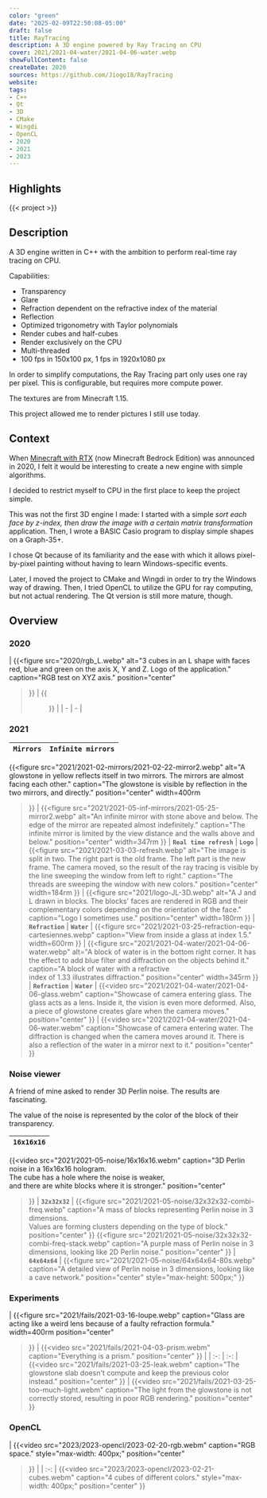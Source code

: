 ```yaml
---
color: "green"
date: "2025-02-09T22:50:08-05:00"
draft: false
title: RayTracing
description: A 3D engine powered by Ray Tracing on CPU
cover: 2021/2021-04-water/2021-04-06-water.webp
showFullContent: false
createDate: 2020
sources: https://github.com/Jiogo18/RayTracing
website:
tags:
- C++
- Qt
- 3D
- CMake
- Wingdi
- OpenCL
- 2020
- 2021
- 2023
---
```


## Highlights

{{< project >}}

## Description

A 3D engine written in C++ with the ambition to perform real-time ray tracing on CPU.

Capabilities:
- Transparency
- Glare
- Refraction dependent on the refractive index of the material
- Reflection
- Optimized trigonometry with Taylor polynomials
- Render cubes and half-cubes
- Render exclusively on the CPU
- Multi-threaded
- 100 fps in 150x100 px, 1 fps in 1920x1080 px

In order to simplify computations, the Ray Tracing part only uses one ray per pixel. This is configurable, but requires more compute power.

The textures are from Minecraft 1.15.

This project allowed me to render pictures I still use today.

## Context

When [Minecraft with RTX](https://www.nvidia.com/en-us/geforce/campaigns/minecraft-with-rtx/) (now Minecraft Bedrock Edition) was announced in 2020,
I felt it would be interesting to create a new engine with simple algorithms.

I decided to restrict myself to CPU in the first place to keep the project simple.

This was not the first 3D engine I made:
I started with a simple *sort each face by z-index, then draw the image with a certain matrix transformation* application.
Then, I wrote a BASIC Casio program to display simple shapes on a Graph-35+.

I chose Qt because of its familiarity and the ease with which it allows pixel-by-pixel painting without having to learn Windows-specific events.

Later, I moved the project to CMake and Wingdi in order to try the Windows way of drawing.
Then, I tried OpenCL to utilize the GPU for ray computing, but not actual rendering.
The Qt version is still more mature, though.

## Overview

### 2020

| {{<figure
	src="2020/rgb_L.webp"
	alt="3 cubes in an L shape with faces red, blue and green on the axis X, Y and Z. Logo of the application."
	caption="RGB test on XYZ axis."
	position="center"
>}} | {{<figure
	src="2020/2020-04-21.webp"
	alt="6 cubes with Minecraft textures: two types of wood, one stone, one transparent glass, one green tinted glass, one glowstone."
	position="center" >}} |
| - | - |

### 2021

| **`Mirrors`** | **`Infinite mirrors`** |
| :-------: | :----------------: |
{{<figure
	src="2021/2021-02-mirrors/2021-02-22-mirror2.webp"
	alt="A glowstone in yellow reflects itself in two mirrors. The mirrors are almost facing each other."
	caption="The glowstone is visible by reflection in the two mirrors, and directly."
	position="center"
	width=400rm
>}} | {{<figure
	src="2021/2021-05-inf-mirrors/2021-05-25-mirror2.webp"
	alt="An infinite mirror with stone above and below. The edge of the mirror are repeated almost indefinitely."
	caption="The infinite mirror is limited by the view distance and the walls above and below."
	position="center"
	width=347rm
>}}
| **`Real time refresh`** | **`Logo`** |
{{<figure
	src="2021/2021-03-03-refresh.webp"
	alt="The image is split in two. The right part is the old frame. The left part is the new frame. The camera moved, so the result of the ray tracing is visible by the line sweeping the window from left to right."
	caption="The threads are sweeping the window with new colors."
	position="center"
	width=184rm
>}} | {{<figure
	src="2021/logo-JL-3D.webp"
	alt="A J and L drawn in blocks. The blocks' faces are rendered in RGB and their complementary colors depending on the orientation of the face."
	caption="Logo I sometimes use."
	position="center"
	width=180rm
>}}
| **`Refraction`** | **`Water`** |
{{<figure
	src="2021/2021-03-25-refraction-equ-cartesiennes.webp"
	caption="View from inside a glass at index 1.5."
	width=600rm
>}} | {{<figure
	src="2021/2021-04-water/2021-04-06-water.webp"
	alt="A block of water is in the bottom right corner. It has the effect to add blue filter and diffraction on the objects behind it."
	caption="A block of water with a refractive <br>index of 1.33 illustrates diffraction."
	position="center"
	width=345rm
>}}
| **`Refraction`** | **`Water`** |
{{<video
	src="2021/2021-04-water/2021-04-06-glass.webm"
	caption="Showcase of camera entering glass. The glass acts as a lens. Inside it, the vision is even more deformed. Also, a piece of glowstone creates glare when the camera moves."
	position="center"
>}} | {{<video
	src="2021/2021-04-water/2021-04-06-water.webm"
	caption="Showcase of camera entering water. The diffraction is changed when the camera moves around it. There is also a reflection of the water in a mirror next to it."
	position="center"
>}}

### Noise viewer

A friend of mine asked to render 3D Perlin noise. The results are fascinating.

The value of the noise is represented by the color of the block of their transparency.

| **`16x16x16`** |
| :-: |
{{<video
	src="2021/2021-05-noise/16x16x16.webm"
	caption="3D Perlin noise in a 16x16x16 hologram.<br>The cube has a hole where the noise is weaker,<br>and there are white blocks where it is stronger."
	position="center"
>}}
| **`32x32x32`** |
{{<figure
	src="2021/2021-05-noise/32x32x32-combi-freq.webp"
	caption="A mass of blocks representing Perlin noise in 3 dimensions.<br>Values are forming clusters depending on the type of block."
	position="center"
>}}
{{<figure
	src="2021/2021-05-noise/32x32x32-combi-freq-stack.webp"
	caption="A purple mass of Perlin noise in 3 dimensions, looking like 2D Perlin noise."
	position="center"
>}}
| **`64x64x64`** |
{{<figure
	src="2021/2021-05-noise/64x64x64-80s.webp"
	caption="A detailed view of Perlin noise in 3 dimensions, looking like a cave network."
	position="center"
	style="max-height: 500px;"
>}}

### Experiments

| {{<figure
	src="2021/fails/2021-03-16-loupe.webp"
	caption="Glass are acting like a weird lens because of a faulty refraction formula."
	width=400rm
	position="center"
>}} | {{<video
	src="2021/fails/2021-04-03-prism.webm"
	caption="Everything is a prism."
	position="center"
>}} |
| :-: | :-: |
{{<video
	src="2021/fails/2021-03-25-leak.webm"
	caption="The glowstone slab doesn't compute and keep the previous color instead."
	position="center"
>}} | {{<video
	src="2021/fails/2021-03-25-too-much-light.webm"
	caption="The light from the glowstone is not correctly stored, resulting in poor RGB rendering."
	position="center"
>}}

### OpenCL

| {{<video
	src="2023/2023-opencl/2023-02-20-rgb.webm"
	caption="RGB space."
	style="max-width: 400px;"
	position="center"
>}} |
| :-: |
{{<video
	src="2023/2023-opencl/2023-02-21-cubes.webm"
	caption="4 cubes of different colors."
	style="max-width: 400px;"
	position="center"
>}}
